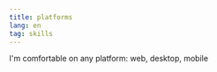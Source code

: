 ```yaml
---
title: platforms
lang: en
tag: skills
---
```


I'm comfortable on any platform: web, desktop, mobile
